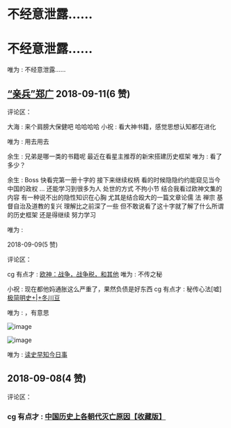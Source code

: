 # 不经意泄露……

# 不经意泄露……

唯为 : 不经意泄露……

## [“](https://mp.weixin.qq.com/s/LlbNmqUDhIrvBibuzCtfSg)[亲兵](https://mp.weixin.qq.com/s/LlbNmqUDhIrvBibuzCtfSg)[”](https://mp.weixin.qq.com/s/LlbNmqUDhIrvBibuzCtfSg)[郑广](https://mp.weixin.qq.com/s/LlbNmqUDhIrvBibuzCtfSg) 2018-09-11(6 赞)

评论区：

大海 : 来个肩膀大保健吧 哈哈哈哈 小祝 : 看大神书籍，感觉思想认知都在进化

唯为 : 用去用去

余生 : 兄弟是哪一类的书籍呢 最近在看星主推荐的新宋搭建历史框架 唯为 : 看了多少？

余生 : Boss 快看完第一册十字的 接下来继续权柄 看的时候隐隐约约能窥见当今中国的政权 … 还能学习到很多为人 处世的方式 不拘小节 结合我看过欧神文集的内容 有一种说不出的隐性知识在心胸 尤其是结合殴大的一篇文章论儒 法 禅宗 基督自治及道教的复兴 理解比之前深了一些 但不敢说看了这十字就了解了什么所谓的历史框架 还是得继续 努力学习

唯为 :

2018-09-09(5 赞)

评论区：

cg 有点才 : [欧神：战争，战争税，和其他](https://mp.weixin.qq.com/s/wD-BthROy8HSv3NJuN6CuQ) 唯为 : 不传之秘

小祝 : 现在都他妈通胀这么严重了，果然负债是好东西 cg 有点才 : 秘传心法[嘘][极简明史](https://mp.weixin.qq.com/s/1vB-kyIXMkc2mYyou52qKA)[+|+](https://mp.weixin.qq.com/s/1vB-kyIXMkc2mYyou52qKA)[冬川豆](https://mp.weixin.qq.com/s/1vB-kyIXMkc2mYyou52qKA)

唯为 : ，有意思

![image](img/Image_322.png)

![image](img/Image_323.png)

唯为 : [读史早知今日事](https://mp.weixin.qq.com/s/9tv2jRYLPs4BgBoth_JZwQ)

## 2018-09-08(4 赞)

评论区：

### cg 有点才 : [中国历史上各朝代灭亡原因【收藏版】](https://mp.weixin.qq.com/s/tmMhY5kScABXzW1ERbbKOg)